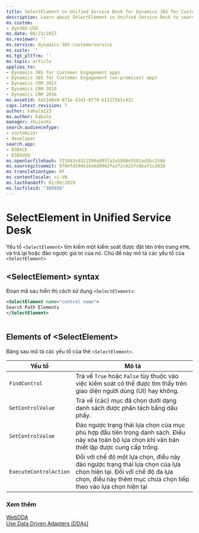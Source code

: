 ```yaml
---
title: SelectElement in Unified Service Desk for Dynamics 365 for Customer Engagement apps| MicrosoftDocs
description: Learn about SelectElement in Unified Service Desk to search for a named control on the HTML page.
ms.custom:
- dyn365-USD
ms.date: 08/23/2017
ms.reviewer: ''
ms.service: dynamics-365-customerservice
ms.suite: ''
ms.tgt_pltfrm: ''
ms.topic: article
applies_to:
- Dynamics 365 for Customer Engagement apps
- Dynamics 365 for Customer Engagement (on-premises) apps
- Dynamics CRM 2013
- Dynamics CRM 2015
- Dynamics CRM 2016
ms.assetid: 6a5148e9-871e-41d1-8f70-b11175b1c42c
caps.latest.revision: 7
author: kabala123
ms.author: kabala
manager: shujoshi
search.audienceType:
- customizer
- developer
search.app:
- D365CE
- D365USD
ms.openlocfilehash: f23443cd311594e095fa3a5988e5501ad5bc2566
ms.sourcegitcommit: 9f0efd59de16a6d9902fa372cb25fc0baf1c2838
ms.translationtype: HT
ms.contentlocale: vi-VN
ms.lasthandoff: 01/08/2019
ms.locfileid: "385938"
---
```

# <a name="selectelement-in-unified-service-desk"></a>SelectElement in Unified Service Desk
Yếu tố `<SelectElement>` tìm kiếm một kiểm soát được đặt tên trên trang `HTML` và trả lại hoặc đảo ngược giá trị của nó. Chủ đề này mô tả các yếu tố của `<SelectElement>`  
  
## <a name="selectelement-syntax"></a>\<SelectElement> syntax  
 Đoạn mã sau hiển thị cách sử dụng `<SelectElement>`:  
  
```xml  
<SelectElement name="control name">  
Search Path Elements  
</SelectElement>  
  
```  
  
## <a name="elements-of-selectelement"></a>Elements of \<SelectElement>  
 Bảng sau mô tả các yếu tố của thẻ `<SelectElement>`.  
  
|Yếu tố|Mô tả|  
|-------------|-----------------|  
|`FindControl`|Trả về `True` hoặc `False` tùy thuộc vào việc kiểm soát có thể được tìm thấy trên giao diện người dùng (UI) hay không.|  
|`GetControlValue`|Trả về (các) mục đã chọn dưới dạng danh sách được phân tách bằng dấu phẩy.|  
|`SetControlValue`|Đảo ngược trạng thái lựa chọn của mục phù hợp đầu tiên trong danh sách. Điều này xóa toàn bộ lựa chọn khi văn bản thiết lập được cung cấp trống.|  
|`ExecuteControlAction`|Đối với chế độ một lựa chọn, điều này đảo ngược trạng thái lựa chọn của lựa chọn hiện tại. Đối với chế độ đa lựa chọn, điều này thêm mục chưa chọn tiếp theo vào lựa chọn hiện tại|  
  
### <a name="see-also"></a>Xem thêm  
 [WebDDA](../unified-service-desk/web-dda.md)   
 [Use Data Driven Adapters (DDAs)](../unified-service-desk/use-data-driven-adapters-ddas.md)
